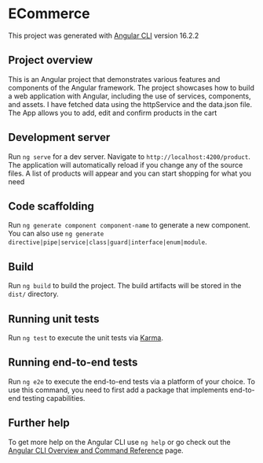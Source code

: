 # ECommerce

This project was generated with [Angular CLI](https://github.com/angular/angular-cli) version 16.2.2

## Project overview
This is an Angular project that demonstrates various features and components of the Angular framework. The project showcases how to build a web application with Angular, including the use of services, components, and assets.
I have fetched data using the httpService and the data.json file.
The App allows you to add, edit and confirm products in the cart
## Development server

Run `ng serve` for a dev server. Navigate to `http://localhost:4200/product`. The application will automatically reload if you change any of the source files.
A list of products will appear and you can start shopping for what you need

## Code scaffolding

Run `ng generate component component-name` to generate a new component. You can also use `ng generate directive|pipe|service|class|guard|interface|enum|module`.

## Build

Run `ng build` to build the project. The build artifacts will be stored in the `dist/` directory.

## Running unit tests

Run `ng test` to execute the unit tests via [Karma](https://karma-runner.github.io).

## Running end-to-end tests

Run `ng e2e` to execute the end-to-end tests via a platform of your choice. To use this command, you need to first add a package that implements end-to-end testing capabilities.

## Further help

To get more help on the Angular CLI use `ng help` or go check out the [Angular CLI Overview and Command Reference](https://angular.io/cli) page.


